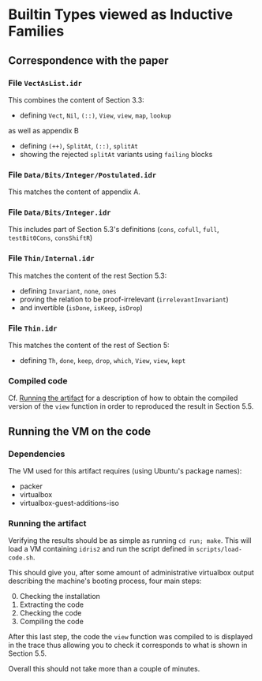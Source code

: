 # Builtin Types viewed as Inductive Families

## Correspondence with the paper

### File `VectAsList.idr`

This combines the content of Section 3.3:

- defining `Vect`, `Nil`, `(::)`, `View`, `view`, `map`, `lookup`

as well as appendix B

- defining `(++)`, `SplitAt`, `(::)`, `splitAt`
- showing the rejected `splitAt` variants using `failing` blocks

### File `Data/Bits/Integer/Postulated.idr`

This matches the content of appendix A.

### File `Data/Bits/Integer.idr`

This includes part of Section 5.3's definitions
(`cons`, `cofull`, `full`, `testBit0Cons`, `consShiftR`)

### File `Thin/Internal.idr`

This matches the content of the rest Section 5.3:

- defining `Invariant`, `none`, `ones`
- proving the relation to be proof-irrelevant (`irrelevantInvariant`)
- and invertible (`isDone`, `isKeep`, `isDrop`)

### File `Thin.idr`

This matches the content of the rest of Section 5:

- defining `Th`, `done`, `keep`, `drop`, `which`, `View`, `view`,
`kept`

### Compiled code

Cf. [Running the artifact](#running-the-artifact) for a description of
how to obtain the compiled version of the `view` function in order to
reproduced the result in Section 5.5.

## Running the VM on the code

### Dependencies

The VM used for this artifact requires (using Ubuntu's package names):

- packer
- virtualbox
- virtualbox-guest-additions-iso

### Running the artifact

Verifying the results should be as simple as running `cd run; make`.
This will load a VM containing `idris2` and run the script defined
in `scripts/load-code.sh`.

This should give you, after some amount of administrative virtualbox output
describing the machine's booting process, four main steps:

0. Checking the installation
1. Extracting the code
2. Checking the code
3. Compiling the code

After this last step, the code the `view` function was compiled to is
displayed in the trace thus allowing you to check it corresponds to what
is shown in Section 5.5.

Overall this should not take more than a couple of minutes.

